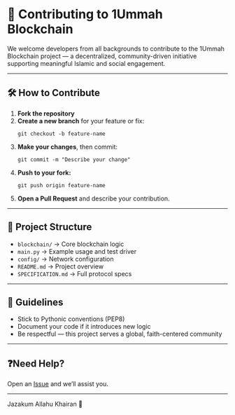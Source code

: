 # 🤝 Contributing to 1Ummah Blockchain

We welcome developers from all backgrounds to contribute to the 1Ummah Blockchain project — a decentralized, community-driven initiative supporting meaningful Islamic and social engagement.

---

## 🛠️ How to Contribute

1. **Fork the repository**
2. **Create a new branch** for your feature or fix:
   ```
   git checkout -b feature-name
   ```
3. **Make your changes**, then commit:
   ```
   git commit -m "Describe your change"
   ```
4. **Push to your fork:**
   ```
   git push origin feature-name
   ```
5. **Open a Pull Request** and describe your contribution.

---

## 📂 Project Structure

- `blockchain/` → Core blockchain logic  
- `main.py` → Example usage and test driver  
- `config/` → Network configuration  
- `README.md` → Project overview  
- `SPECIFICATION.md` → Full protocol specs

---

## 🧠 Guidelines

- Stick to Pythonic conventions (PEP8)  
- Document your code if it introduces new logic  
- Be respectful — this project serves a global, faith-centered community

---

## ❓Need Help?

Open an [Issue](https://github.com/1ummah-blockchain/1ummah/issues) and we’ll assist you.

---

Jazakum Allahu Khairan 🙏
